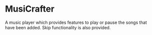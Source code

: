# MusiCrafter
A music player which provides features to play or pause the songs that have been added. Skip functionality is also provided.
